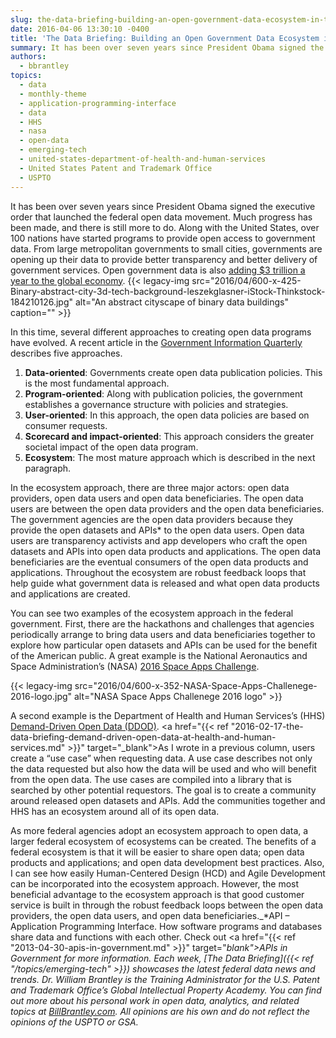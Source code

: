 ```yaml
---
slug: the-data-briefing-building-an-open-government-data-ecosystem-in-the-federal-government
date: 2016-04-06 13:30:10 -0400
title: 'The Data Briefing: Building an Open Government Data Ecosystem in the Federal Government'
summary: It has been over seven years since President Obama signed the executive order that launched the federal open data movement. Much progress has been made, and there is still more to do. Along with the United States, over 100 nations have started programs to provide open access to government data. From large metropolitan governments to
authors:
  - bbrantley
topics:
  - data
  - monthly-theme
  - application-programming-interface
  - data
  - HHS
  - nasa
  - open-data
  - emerging-tech
  - united-states-department-of-health-and-human-services
  - United States Patent and Trademark Office
  - USPTO
---
```


It has been over seven years since President Obama signed the executive order that launched the federal open data movement. Much progress has been made, and there is still more to do. Along with the United States, over 100 nations have started programs to provide open access to government data. From large metropolitan governments to small cities, governments are opening up their data to provide better transparency and better delivery of government services. Open government data is also <a href="http://www.mckinsey.com/business-functions/business-technology/our-insights/open-data-unlocking-innovation-and-performance-with-liquid-information" target="_blank">adding $3 trillion a year to the global economy</a>. {{< legacy-img src="2016/04/600-x-425-Binary-abstract-city-3d-tech-background-leszekglasner-iStock-Thinkstock-184210126.jpg" alt="An abstract cityscape of binary data buildings" caption="" >}} 

In this time, several different approaches to creating open data programs have evolved. A recent article in the <a href="http://www.sciencedirect.com/science/article/pii/S0740624X1630003X" target="_blank">Government Information Quarterly</a> describes five approaches.

  1. **Data-oriented**: Governments create open data publication policies. This is the most fundamental approach.
  2. **Program-oriented**: Along with publication policies, the government establishes a governance structure with policies and strategies.
  3. **User-oriented**: In this approach, the open data policies are based on consumer requests.
  4. **Scorecard and impact-oriented**: This approach considers the greater societal impact of the open data program.
  5. **Ecosystem**: The most mature approach which is described in the next paragraph.

In the ecosystem approach, there are three major actors: open data providers, open data users and open data beneficiaries. The open data users are between the open data providers and the open data beneficiaries. The government agencies are the open data providers because they provide the open datasets and APIs* to the open data users. Open data users are transparency activists and app developers who craft the open datasets and APIs into open data products and applications. The open data beneficiaries are the eventual consumers of the open data products and applications. Throughout the ecosystem are robust feedback loops that help guide what government data is released and what open data products and applications are created.

You can see two examples of the ecosystem approach in the federal government. First, there are the hackathons and challenges that agencies periodically arrange to bring data users and data beneficiaries together to explore how particular open datasets and APIs can be used for the benefit of the American public. A great example is the National Aeronautics and Space Administration’s (NASA) <a href="https://2016.spaceappschallenge.org/" target="_blank">2016 Space Apps Challenge</a>.

{{< legacy-img src="2016/04/600-x-352-NASA-Space-Apps-Challenege-2016-logo.jpg" alt="NASA Space Apps Challenege 2016 logo" >}}

A second example is the Department of Health and Human Services’s (HHS) <a href="http://ddod.healthdata.gov/wiki/Main_Page" target="_blank">Demand-Driven Open Data (DDOD)</a>. <a href="{{< ref "2016-02-17-the-data-briefing-demand-driven-open-data-at-health-and-human-services.md" >}}" target="_blank">As I wrote in a previous column</a>, users create a “use case” when requesting data. A use case describes not only the data requested but also how the data will be used and who will benefit from the open data. The use cases are compiled into a library that is searched by other potential requestors. The goal is to create a community around released open datasets and APIs. Add the communities together and HHS has an ecosystem around all of its open data.

As more federal agencies adopt an ecosystem approach to open data, a larger federal ecosystem of ecosystems can be created. The benefits of a federal ecosystem is that it will be easier to share open data; open data products and applications; and open data development best practices. Also, I can see how easily Human-Centered Design (HCD) and Agile Development can be incorporated into the ecosystem approach. However, the most beneficial advantage to the ecosystem approach is that good customer service is built in through the robust feedback loops between the open data providers, the open data users, and open data beneficiaries._*API – Application Programming Interface. How software programs and databases share data and functions with each other. Check out <a href="{{< ref "2013-04-30-apis-in-government.md" >}}" target="_blank">APIs in Government</a> for more information._
_Each week, [The Data Briefing]({{< ref "/topics/emerging-tech" >}}) showcases the latest federal data news and trends._
_Dr. William Brantley is the Training Administrator for the U.S. Patent and Trademark Office’s Global Intellectual Property Academy. You can find out more about his personal work in open data, analytics, and related topics at [BillBrantley.com](http://billbrantley.com/). All opinions are his own and do not reflect the opinions of the USPTO or GSA._